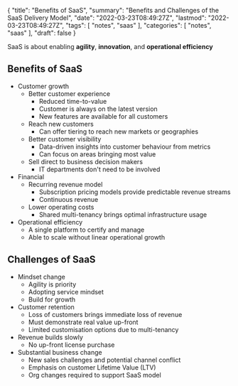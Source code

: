 {
  "title": "Benefits of SaaS",
  "summary": "Benefits and Challenges of the SaaS Delivery Model",
  "date": "2022-03-23T08:49:27Z",
  "lastmod": "2022-03-23T08:49:27Z",
  "tags": [
    "notes",
    "saas"
  ],
  "categories": [
    "notes",
    "saas"
  ],
  "draft": false
}

SaaS is about enabling **agility**, **innovation**, and **operational efficiency**

## Benefits of SaaS

* Customer growth
  * Better customer experience
    * Reduced time-to-value
    * Customer is always on the latest version
    * New features are available for all customers
  * Reach new customers
    * Can offer tiering to reach new markets or geographies
  * Better customer visibility
    * Data-driven insights into customer behaviour from metrics
    * Can focus on areas bringing most value
  * Sell direct to business decision makers
    * IT departments don't need to be involved
* Financial
  * Recurring revenue model
    * Subscription pricing models provide predictable revenue streams
    * Continuous revenue
  * Lower operating costs
    * Shared multi-tenancy brings optimal infrastructure usage
* Operational efficiency
  * A single platform to certify and manage
  * Able to scale without linear operational growth

## Challenges of SaaS

* Mindset change
  * Agility is priority
  * Adopting service mindset
  * Build for growth
* Customer retention
  * Loss of customers brings immediate loss of revenue
  * Must demonstrate real value up-front
  * Limited customisation options due to multi-tenancy
* Revenue builds slowly
  * No up-front license purchase
* Substantial business change
  * New sales challenges and potential channel conflict
  * Emphasis on customer Lifetime Value (LTV)
  * Org changes required to support SaaS model
